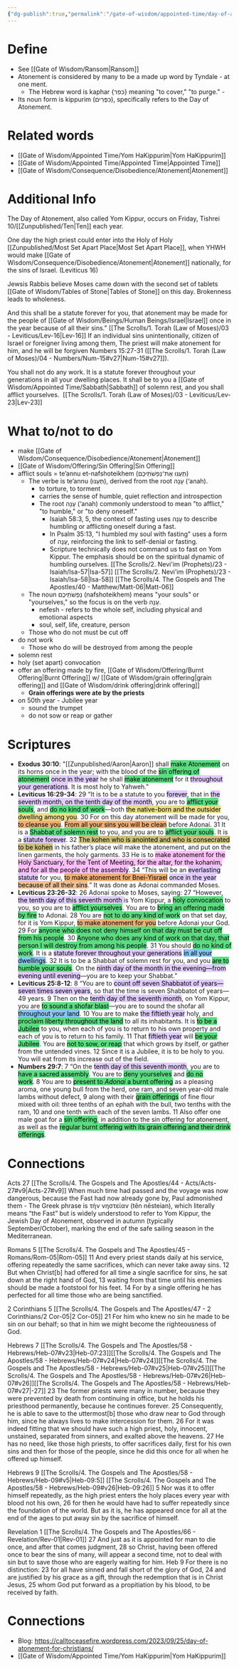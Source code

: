 ```yaml
---
{"dg-publish":true,"permalink":"/gate-of-wisdom/appointed-time/day-of-atonement/","tags":["#GateWisdom","#AppointedTime"]}
---
```


# Define
- See [[Gate of Wisdom/Ransom\|Ransom]]
- Atonement is considered by many to be a made up word by Tyndale - at one ment. 
	- The Hebrew word is kaphar {כפר} meaning "to cover," "to purge." 	- 
- Its noun form is kippurim (כִּפֻּרִים), specifically refers to the Day of Atonement.

# Related words
- [[Gate of Wisdom/Appointed Time/Yom HaKippurim\|Yom HaKippurim]]
- [[Gate of Wisdom/Appointed Time/Appointed Time\|Appointed Time]]
- [[Gate of Wisdom/Consequence/Disobedience/Atonement\|Atonement]]

# Additional Info

The Day of Atonement, also called Yom Kippur, occurs on Friday, Tishrei 10/[[Zunpublished/Ten\|Ten]] each year.

One day the high priest could enter into the Holy of Holy [[Zunpublished/Most Set Apart Place\|Most Set Apart Place]], when YHWH would make [[Gate of Wisdom/Consequence/Disobedience/Atonement\|Atonement]] nationally, for the sins of Israel. (Leviticus 16)

Jewsis Rabbis believe Moses came down with the second set of tablets [[Gate of Wisdom/Tables of Stone\|Tables of Stone]] on this day. Brokenness leads to wholeness.

And this shall be a statute forever for you, that atonement  may be made for the people of [[Gate of Wisdom/Beings/Human Beings/Israel\|Israel]] once in the year because of all their sins.”  [[The Scrolls/1. Torah (Law of Moses)/03 - Leviticus/Lev-16\|Lev-16]]  If an individual sins unintentionally, citizen of Israel or foreigner living among them, The priest will make atonement for him, and he will be forgiven Numbers 15:27-31 ([[The Scrolls/1. Torah (Law of Moses)/04 - Numbers/Num-15#v27\|Num-15#v27]]).

You shall not do any work. It is a statute forever throughout your generations in all your dwelling places. It shall be to you a [[Gate of Wisdom/Appointed Time/Sabbath\|Sabbath]] of solemn rest, and you shall afflict yourselves.  [[The Scrolls/1. Torah (Law of Moses)/03 - Leviticus/Lev-23\|Lev-23]] 

# What to/not to do
- make [[Gate of Wisdom/Consequence/Disobedience/Atonement\|Atonement]]
- [[Gate of Wisdom/Offering/Sin Offering\|Sin Offering]]
- afflict souls =  te’annu et-nafshoteikhem (תְּעַנּוּ אֶת־נַפְשֹׁתֵיכֶם) 
	- The verbe is te’annu (תְּעַנּוּ), derived from the root עָנָה (‘anah).
		-  to torture, to torment
		- carries the sense of humble, quiet reflection and introspection
		- The root עָנָה (‘anah) commonly understood to mean "to afflict," "to humble," or "to deny oneself."
			- Isaiah 58:3, 5, the context of fasting uses עָנָה to describe humbling or afflicting oneself during a fast.
			- In Psalm 35:13, "I humbled my soul with fasting" uses a form of עָנָה, reinforcing the link to self-denial or fasting.
			- Scripture technically does not command us to fast on Yom Kippur. The emphasis should be on the spiritual dynamic of humbling ourselves. [[The Scrolls/2. Nevi'im (Prophets)/23 - Isaiah/Isa-57\|Isa-57]] [[The Scrolls/2. Nevi'im (Prophets)/23 - Isaiah/Isa-58\|Isa-58]] [[The Scrolls/4. The Gospels and The Apostles/40 - Matthew/Matt-06\|Matt-06]]
	- The noun נַפְשֹׁתֵיכֶם (nafshoteikhem) means "your souls" or "yourselves," so the focus is on the verb עָנָה.
		- nefesh - refers to the whole self, including physical and emotional aspects
		- soul, self, life, creature, person
	- Those who do not must be cut off
- do not work
	- Those who do will be destroyed from among the people
- solemn rest
- holy (set apart) convocation
- offer an offering made by fire, [[Gate of Wisdom/Offering/Burnt Offering\|Burnt Offering]] w/ [[Gate of Wisdom/grain offering\|grain offering]] and [[Gate of Wisdom/drink offering\|drink offering]]
	- **Grain offerings were ate by the priests**
- on 50th year - Jubilee year
	- sound the trumpet
	- do not sow or reap or gather

# Scriptures

- **Exodus 30:10**: "[[Zunpublished/Aaron\|Aaron]] shall <mark style="background: #04CD3EA6;">make Atonement</mark> on its horns once in the year; with the blood of the <mark style="background: #04CD3EA6;">sin offering of atonement</mark> <mark style="background: #D2B3FFA6;">once in the year</mark> he shall <mark style="background: #04CD3EA6;">make atonement</mark> for it <mark style="background: #D2B3FFA6;">throughout your generations</mark>. It is most holy to Yahweh." 
- **Leviticus 16:29-34**: 29 “It is to be a statute to you <mark style="background: #D2B3FFA6;">forever</mark>, that in <mark style="background: #D2B3FFA6;">the seventh month, on the tenth day of the month</mark>, you are to <mark style="background: #04CD3EA6;">afflict your souls</mark>, and <mark style="background: #04CD3EA6;">do no kind of work</mark>—both <mark style="background: #E0CC4BA6;">the native-born and the outsider dwelling among you</mark>. 30 For on this day atonement will be made for you, <mark style="background: #E6852CA6;">to cleanse you</mark>. <mark style="background: #E6852CA6;">From all your sins you will be clean</mark> before Adonai. 31 It is a <mark style="background: #04CD3EA6;">Shabbat of solemn rest</mark> to you, and you are to <mark style="background: #04CD3EA6;">afflict your souls</mark>. It is a <mark style="background: #D2B3FFA6;">statute forever</mark>. 32 <mark style="background: #B2A23AA6;">The kohen who is anointed and who is consecrated to be kohen</mark> in his father’s place will make the atonement, and put on the linen garments, the holy garments. 33 He is to <mark style="background: #FF9EF6A6;">make atonement for the Holy Sanctuary, for the Tent of Meeting, for the altar, for the kohanim, and for all the people of the assembly</mark>. 34 “This will be an <mark style="background: #D2B3FFA6;">everlasting statute</mark> for you, <mark style="background: #E6852CA6;">to make atonement for Bnei-Yisrael</mark> <mark style="background: #D2B3FFA6;">once in the year</mark> <mark style="background: #EB9E57A6;">because of all their sins</mark>.” It was done as Adonai commanded Moses.
- **Leviticus 23:26-32**: 26 Adonai spoke to Moses, saying: 27 “However, <mark style="background: #D2B3FFA6;">the tenth day of this seventh month </mark>is Yom Kippur, a <mark style="background: #04CD3EA6;">holy convocation</mark> to you, so you are to <mark style="background: #04CD3EA6;">afflict yourselves</mark>. You are to <mark style="background: #04CD3EA6;">bring an offering made by fire</mark> to Adonai. 28 You are <mark style="background: #04CD3EA6;">not to do any kind of work</mark> on that set day, for it is Yom Kippur, <mark style="background: #E6852CA6;">to make atonement for you</mark> before Adonai your God. 29 For <mark style="background: #04CD3EA6;">anyone who does not deny himself on that day must be cut off from his people</mark>. 30 <mark style="background: #04CD3EA6;">Anyone who does any kind of work on that day, that person I will destroy from among his people</mark>. 31 You should <mark style="background: #04CD3EA6;">do no kind of work</mark>. It is a <mark style="background: #D2B3FFA6;">statute forever throughout your generations</mark> <mark style="background: #4DA6EDA6;">in all your dwellings</mark>. 32 It is to be a Shabbat of solemn rest for you, and you <mark style="background: #04CD3EA6;">are to humble your souls</mark>. On the <mark style="background: #D2B3FFA6;">ninth day of the month in the evening—from evening until evening</mark>—you are to keep your Shabbat.” 
- **Leviticus 25:8-12**: 8 “You are to <mark style="background: #D2B3FFA6;">count off seven Shabbatot of years—seven times seven years</mark>, so that the time is seven Shabbatot of years—49 years. 9 Then on the <mark style="background: #D2B3FFA6;">tenth day of the seventh month</mark>, on Yom Kippur, you are <mark style="background: #04CD3EA6;">to sound a shofar blast</mark>—you are to sound the shofar all <mark style="background: #4DA6EDA6;">throughout your land</mark>. 10 You are to make <mark style="background: #D2B3FFA6;">the fiftieth year</mark> holy, and <mark style="background: #04CD3EA6;">proclaim liberty throughout the land</mark> to all its inhabitants. It is <mark style="background: #04CD3EA6;">to be a Jubilee</mark> to you, when each of you is to return to his own property and each of you is to return to his family. 11 That <mark style="background: #D2B3FFA6;">fiftieth year</mark> will <mark style="background: #04CD3EA6;">be your Jubilee</mark>. You are <mark style="background: #04CD3EA6;">not to sow, or reap</mark> that which grows by itself, or gather from the untended vines. 12 Since it is a Jubilee, it is to be holy to you. You will eat from its increase out of the field.
- **Numbers 29:7**: 7 “On the <mark style="background: #D2B3FFA6;">tenth day of this seventh month</mark>, you are to <mark style="background: #04CD3EA6;">have a sacred assembly</mark>. You are to <mark style="background: #04CD3EA6;">deny yourselves</mark> and <mark style="background: #04CD3EA6;">do no work</mark>. 8 You are to <mark style="background: #04CD3EA6;">present to _Adonai_ a burnt offering</mark> as a pleasing aroma, one young bull from the herd, one ram, and seven year-old male lambs without defect, 9 along with their <mark style="background: #04CD3EA6;">grain offerings</mark> of fine flour mixed with oil: three tenths of an ephah with the bull, two tenths with the ram, 10 and one tenth with each of the seven lambs. 11 Also offer one male goat for a <mark style="background: #04CD3EA6;">sin offering</mark>, in addition to the sin offering for atonement, as well as the <mark style="background: #04CD3EA6;">regular burnt offering with its grain offering and their drink offerings</mark>.

# Connections

Acts 27 [[The Scrolls/4. The Gospels and The Apostles/44 - Acts/Acts-27#v9\|Acts-27#v9]]
When much time had passed and the voyage was now dangerous, because the Fast had now already gone by, Paul admonished them 
	- The Greek phrase is τὴν νηστείαν (tēn nēsteian), which literally means “the Fast” but is widely understood to refer to Yom Kippur, the Jewish Day of Atonement, observed in autumn (typically September/October), marking the end of the safe sailing season in the Mediterranean.

Romans 5 [[The Scrolls/4. The Gospels and The Apostles/45 - Romans/Rom-05\|Rom-05]]
11 And every priest stands daily at his service, offering repeatedly the same sacrifices, which can never take away sins. 12 But when Christ[b] had offered for all time a single sacrifice for sins, he sat down at the right hand of God, 13 waiting from that time until his enemies should be made a footstool for his feet. 14 For by a single offering he has perfected for all time those who are being sanctified. 

2 Corinthians 5 [[The Scrolls/4. The Gospels and The Apostles/47 - 2 Corinthians/2 Cor-05\|2 Cor-05]]
21 For him who knew no sin he made to be sin on our behalf; so that in him we might become the righteousness of God.

Hebrews 7 [[The Scrolls/4. The Gospels and The Apostles/58 - Hebrews/Heb-07#v23\|Heb-07:23]][[The Scrolls/4. The Gospels and The Apostles/58 - Hebrews/Heb-07#v24\|Heb-07#v24]][[The Scrolls/4. The Gospels and The Apostles/58 - Hebrews/Heb-07#v25\|Heb-07#v25]][[The Scrolls/4. The Gospels and The Apostles/58 - Hebrews/Heb-07#v26\|Heb-07#v26]][[The Scrolls/4. The Gospels and The Apostles/58 - Hebrews/Heb-07#v27\|-27]]
23 The former priests were many in number, because they were prevented by death from continuing in office, but he holds his priesthood permanently, because he continues forever. 25 Consequently, he is able to save to the uttermost[b] those who draw near to God through him, since he always lives to make intercession for them.  26 For it was indeed fitting that we should have such a high priest, holy, innocent, unstained, separated from sinners, and exalted above the heavens. 27 He has no need, like those high priests, to offer sacrifices daily, first for his own sins and then for those of the people, since he did this once for all when he offered up himself. 

Hebrews 9  [[The Scrolls/4. The Gospels and The Apostles/58 - Hebrews/Heb-09#v5\|Heb-09:5]]  [[The Scrolls/4. The Gospels and The Apostles/58 - Hebrews/Heb-09#v26\|Heb-09:26]]
5 Nor was it to offer himself repeatedly, as the high priest enters the holy places every year with blood not his own, 26 for then he would have had to suffer repeatedly since the foundation of the world. But as it is, he has appeared once for all at the end of the ages to put away sin by the sacrifice of himself. 

Revelation 1 [[The Scrolls/4. The Gospels and The Apostles/66 - Revelation/Rev-01\|Rev-01]]
27 And just as it is appointed for man to die once, and after that comes judgment, 28 so Christ, having been offered once to bear the sins of many, will appear a second time, not to deal with sin but to save those who are eagerly waiting for him. Heb 9
For there is no distinction: 23 for all have sinned and fall short of the glory of God, 24 and are justified by his grace as a gift, through the redemption that is in Christ Jesus, 25 whom God put forward as a propitiation by his blood, to be received by faith. 


# Connections
 - Blog: https://calltoceasefire.wordpress.com/2023/09/25/day-of-atonement-for-christians/
 - [[Gate of Wisdom/Appointed Time/Yom HaKippurim\|Yom HaKippurim]]